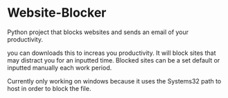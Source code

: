 # Website-Blocker
Python project that blocks websites and sends an email of your productivity.

you can downloads this to increas you productivity. It will block sites that may distract you for an inputted time. 
Blocked sites can be a set default or inputted manually each work period. 

Currently only working on windows because it uses the Systems32 path to host in order to block the file. 
